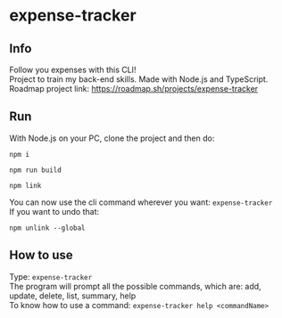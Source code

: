 # expense-tracker

## Info
Follow you expenses with this CLI!  
Project to train my back-end skills. Made with Node.js and TypeScript.  
Roadmap project link: https://roadmap.sh/projects/expense-tracker

## Run
With Node.js on your PC, clone the project and then do:
```
npm i
```

```
npm run build
```

```
npm link
```
You can now use the cli command wherever you want: `expense-tracker`  
If you want to undo that:
```
npm unlink --global
```
## How to use
Type: `expense-tracker`  
The program will prompt all the possible commands, which are: add, update, delete, list, summary, help  
To know how to use a command: `expense-tracker help <commandName>`
